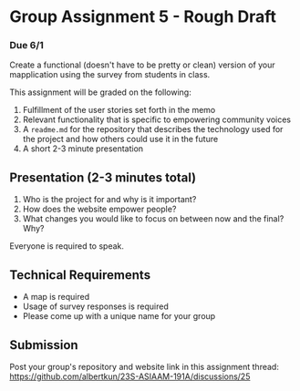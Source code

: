 # Group Assignment 5 - Rough Draft

### Due 6/1

Create a functional (doesn't have to be pretty or clean) version of your mapplication using the survey from students in class.

This assignment will be graded on the following:

1. Fulfillment of the user stories set forth in the memo
2. Relevant functionality that is specific to empowering community voices
3. A `readme.md` for the repository that describes the technology used for the project and how others could use it in the future
4. A short 2-3 minute presentation

## Presentation (2-3 minutes total)

   1. Who is the project for and why is it important?
   2. How does the website empower people?
   3. What changes you would like to focus on between now and the final? Why?
   
   Everyone is required to speak.

## Technical Requirements

   - A map is required
   - Usage of survey responses is required
   - Please come up with a unique name for your group

## Submission
Post your group's repository and website link in this assignment thread:
https://github.com/albertkun/23S-ASIAAM-191A/discussions/25
